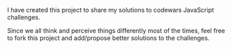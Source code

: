 I have created this project to share my solutions to codewars 
JavaScript challenges.

Since we all think and perceive things differently most of the times,
feel free to fork this project and add/propose better solutions to
the challenges.

